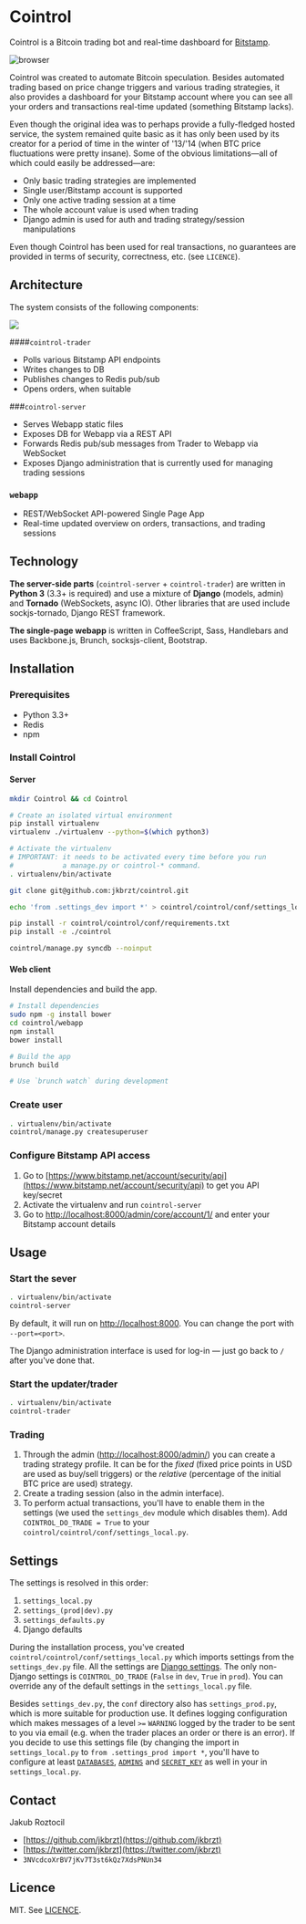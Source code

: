 # Cointrol

Cointrol is a Bitcoin trading bot and real-time dashboard for [Bitstamp](https://bitstamp.net).

![browser](_/browser.png "Dashboard")

Cointrol was created to automate Bitcoin speculation. Besides automated trading based on price change triggers and various trading strategies, it also provides a dashboard for your Bitstamp account where you can see all your orders and transactions real-time updated (something Bitstamp lacks).

Even though the original idea was to perhaps provide a fully-fledged hosted service, the system remained quite basic as it has only been used by its creator for a period of time in the winter of '13/'14 (when BTC price fluctuations were pretty insane). Some of the obvious limitations—all of which could easily be addressed—are:

* Only basic trading strategies are implemented
* Single user/Bitstamp account is supported
* Only one active trading session at a time
* The whole account value is used when trading
* Django admin is used for auth and trading strategy/session manipulations

Even though Cointrol has been used for real transactions, no guarantees are provided in terms of security, correctness, etc. (see `LICENCE`).


## Architecture

The system consists of the following components:

![](_/architecture.png)


####`cointrol-trader`

* Polls various Bitstamp API endpoints
* Writes changes to DB
* Publishes changes to Redis pub/sub
* Opens orders, when suitable


###`cointrol-server`

* Serves Webapp static files
* Exposes DB for Webapp via a REST API
* Forwards Redis pub/sub messages from Trader to Webapp via WebSocket
* Exposes Django administration that is currently used for managing trading sessions


### `webapp`

* REST/WebSocket API-powered Single Page App
* Real-time updated overview on orders, transactions, and trading sessions


## Technology

**The server-side parts** (`cointrol-server` + `cointrol-trader`) are written in **Python 3** (3.3+ is required) and use a mixture of **Django** (models, admin) and **Tornado** (WebSockets, async IO). Other libraries that are used include sockjs-tornado, Django REST framework.

**The single-page webapp** is written in CoffeeScript, Sass, Handlebars and uses Backbone.js, Brunch, socksjs-client, Bootstrap.



## Installation


### Prerequisites

* Python 3.3+
* Redis
* npm


### Install Cointrol

#### Server
```bash
mkdir Cointrol && cd Cointrol

# Create an isolated virtual environment
pip install virtualenv
virtualenv ./virtualenv --python=$(which python3)

# Activate the virtualenv
# IMPORTANT: it needs to be activated every time before you run
#            a manage.py or cointrol-* command.
. virtualenv/bin/activate

git clone git@github.com:jkbrzt/cointrol.git

echo 'from .settings_dev import *' > cointrol/cointrol/conf/settings_local.py

pip install -r cointrol/cointrol/conf/requirements.txt
pip install -e ./cointrol

cointrol/manage.py syncdb --noinput
```

#### Web client

Install dependencies and build the app.

```bash
# Install dependencies
sudo npm -g install bower
cd cointrol/webapp
npm install
bower install

# Build the app
brunch build

# Use `brunch watch` during development
```

### Create user

```bash
. virtualenv/bin/activate
cointrol/manage.py createsuperuser
```


### Configure Bitstamp API access

1. Go to [https://www.bitstamp.net/account/security/api](https://www.bitstamp.net/account/security/api) to get you API key/secret
2. Activate the virtualenv and run `cointrol-server`
3. Go to [http://localhost:8000/admin/core/account/1/](http://localhost:8000/admin/core/account/1/) and enter your Bitstamp account details

## Usage

### Start the sever


```bash
. virtualenv/bin/activate
cointrol-server
```


By default, it will run on [http://localhost:8000](localhost:8000). You can change the port with `--port=<port>`.

The Django administration interface is used for log-in — just go back to `/` after you've done that.

### Start the updater/trader

```bash
. virtualenv/bin/activate
cointrol-trader
```


### Trading

1. Through the admin ([http://localhost:8000/admin/](http://localhost:8000/admin/)) you can create a trading strategy profile. It can be for the *fixed* (fixed price points in USD are used as buy/sell triggers) or the *relative* (percentage of the initial BTC price are used) strategy.
2. Create a trading session (also in the admin interface).
3. To perform actual transactions, you'll have to enable them in the settings (we used the `settings_dev` module which disables them). Add `COINTROL_DO_TRADE = True` to your `cointrol/cointrol/conf/settings_local.py`.


## Settings

The settings is resolved in this order: 

1. `settings_local.py`
2. `settings_(prod|dev).py` 
3. `settings_defaults.py`
4.  Django defaults

During the installation process, you've created `cointrol/cointrol/conf/settings_local.py` which imports settings from the `settings_dev.py` file. All the settings are [Django settings](https://docs.djangoproject.com/en/1.7/ref/settings/). The only non-Django settings is `COINTROL_DO_TRADE` (`False` in `dev`, `True` in `prod`). You can override any of the default settings in the `settings_local.py` file.

Besides `settings_dev.py`, the `conf` directory also has `settings_prod.py`, which is more suitable for production use. It defines logging configuration which makes messages of a level `>=` `WARNING` logged by the trader to be sent to you via email (e.g. when the trader places an order or there is an error). If you decide to use this settings file (by changing the import in `settings_local.py` to `from .settings_prod import *`, you'll have to configure at least [`DATABASES`](https://docs.djangoproject.com/en/1.7/ref/settings/#databases), [`ADMINS`](https://docs.djangoproject.com/en/1.7/ref/settings/#admins) and [`SECRET_KEY`](https://docs.djangoproject.com/en/1.7/ref/settings/#secret-key) as well in your in `settings_local.py`.


## Contact

Jakub Roztocil

* [https://github.com/jkbrzt](https://github.com/jkbrzt)
* [https://twitter.com/jkbrzt](https://twitter.com/jkbrzt)
* `3NVcdcoXrBV7jKv7T3st6kQz7XdsPNUn34`

## Licence

MIT. See [LICENCE](./LICENCE).


